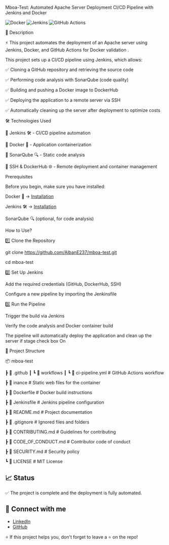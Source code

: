  Mboa-Test: Automated Apache Server Deployment CI/CD Pipeline with Jenkins and Docker

![Docker](https://img.shields.io/badge/Docker-2496ED?style=for-the-badge&logo=docker&logoColor=white)
![Jenkins](https://img.shields.io/badge/Jenkins-D24939?style=for-the-badge&logo=jenkins&logoColor=white)
![GitHub Actions](https://img.shields.io/badge/GitHub%20Actions-2088FF?style=for-the-badge&logo=githubactions&logoColor=white)

📌 Description

⚡ This project automates the deployment of an Apache server using Jenkins, Docker, and GitHub Actions for Docker validation .

This project sets up a CI/CD pipeline using Jenkins, which allows:

✅ Cloning a GitHub repository and retrieving the source code

✅ Performing code analysis with SonarQube (code quality)

✅ Building and pushing a Docker image to DockerHub

✅ Deploying the application to a remote server via SSH

✅ Automatically cleaning up the server after deployment to optimize costs

🛠️ Technologies Used


🔹 Jenkins 🛠️ - CI/CD pipeline automation

🔹 Docker 🐳 - Application containerization

🔹 SonarQube 🔍 - Static code analysis

🔹 SSH & DockerHub 🌐 - Remote deployment and container management

 Prerequisites

Before you begin, make sure you have installed:

Docker 🐳 → [Installation](https://docs.docker.com/get-docker/)

Jenkins 🛠️ → [Installation](https://www.jenkins.io/doc/book/installing/)

SonarQube 🔍 (optional, for code analysis)  


 How to Use?

1️⃣ Clone the Repository

git clone https://github.com/AlbanE237/mboa-test.git

cd mboa-test

2️⃣ Set Up Jenkins

Add the required credentials (GitHub, DockerHub, SSH)

Configure a new pipeline by importing the Jenkinsfile

3️⃣ Run the Pipeline

Trigger the build via Jenkins

Verify the code analysis and Docker container build

The pipeline will automatically deploy the application and clean up the server if stage check box On

📂 Project Structure

📦 mboa-test

┣ 📂 .github
┃ ┗ 📂 workflows
┃   ┗ 📜 ci-pipeline.yml            # GitHub Actions workflow

┣ 📂 inance                         # Static web files for the container

┣ 📜 Dockerfile                     # Docker build instructions

┣ 📜 Jenkinsfile                    # Jenkins pipeline configuration

┣ 📜 README.md                      # Project documentation

┣ 📜 .gitignore                     # Ignored files and folders

┣ 📜 CONTRIBUTING.md               # Guidelines for contributing

┣ 📜 CODE_OF_CONDUCT.md            # Contributor code of conduct

┣ 📜 SECURITY.md                   # Security policy

┗ 📜 LICENSE                        # MIT License



📈 Status
---------

✅ The project is complete and the deployment is fully automated.


## 🔗 Connect with me

- [LinkedIn](https://www.linkedin.com/in/alban-eboua-9b4510140/?locale=en_US)
- [GitHub](https://github.com/AlbanE237)

⭐ If this project helps you, don't forget to leave a ⭐ on the repo!


